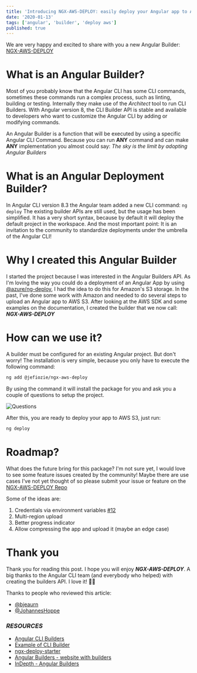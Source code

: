 ```yaml
---
title: 'Introducing NGX-AWS-DEPLOY: easily deploy your Angular app to AWS S3 from the Angular CLI'
date: '2020-01-13'
tags: ['angular', 'builder', 'deploy aws']
published: true
---
```


We are very happy and excited to share with you a new Angular Builder: [NGX-AWS-DEPLOY](https://www.npmjs.com/package/@jefiozie/ngx-aws-deploy)

# What is an Angular Builder?

Most of you probably know that the Angular CLI has some CLI commands, sometimes these commands run a complex process, such as linting, building or testing. Internally they make use of the _Architect_ tool to run CLI Builders. With Angular version 8, the CLI Builder API is stable and available to developers who want to customize the Angular CLI by adding or modifying commands.

An Angular Builder is a function that will be executed by using a specific Angular CLI Command. Because you can run **ANY** command and can make **ANY** implementation you almost could say: _The sky is the limit by adopting Angular Builders_


# What is an Angular Deployment Builder?

In Angular CLI version 8.3 the Angular team added a new CLI command: `ng deploy`
The existing builder APIs are still used, but the usage has been simplified.
It has a very short syntax, because by default it will deploy the default project in the workspace.
And the most important point: It is an invitation to the community to standardize deployments under the umbrella of the Angular CLI!

# Why I created this Angular Builder

I started the project because I was interested in the Angular Builders API. As I'm loving the way you could do a deployment of an Angular App by using [@azure/ng-deploy](http://github.com/Azure/ng-deploy-azure), I had the idea to do this for Amazon's S3 storage. In the past, I've done some work with Amazon and needed to do several steps to upload an Angular app to AWS S3. After looking at the AWS SDK and some examples on the documentation, I created the builder that we now call: ***NGX-AWS-DEPLOY***

# How can we use it?

A builder must be configured for an existing Angular project. But don't worry! The installation is very simple, because you only have to execute the following command:

```bash
ng add @jefiozie/ngx-aws-deploy
```

By using the command it will install the package for you and ask you a couple of questions to setup the project.

![Questions](./assets/questions.png)

After this, you are ready to deploy your app to AWS S3, just run:

```bash
ng deploy
```

# Roadmap?

What does the future bring for this package? I'm not sure yet, I would love to see some feature issues created by the community! Maybe there are use cases I've not yet thought of so please submit your issue or feature on the [NGX-AWS-DEPLOY Repo](https://github.com/Jefiozie/ngx-aws-deploy) 

Some of the ideas are: 

1. Credentials via environment variables [#12](https://github.com/Jefiozie/ngx-aws-deploy/issues/12)
2. Multi-region upload
3. Better progress indicator
4. Allow compressing the app and upload it (maybe an edge case)

# Thank you

Thank you for reading this post. I hope you will enjoy ***NGX-AWS-DEPLOY***. A big thanks to the Angular CLI team (and everybody who helped) with creating the builders API. I love it! 👍🏻

Thanks to people who reviewed this article:

* [@bjeaurn](https://twitter.com/bjeaurn)
* [@JohannesHoppe](https://twitter.com/JohannesHoppe)



### _RESOURCES_

- [Angular CLI Builders](https://angular.io/guide/cli-builder)
- [Example of CLI Builder](https://github.com/mgechev/cli-builders-demo)
- [ngx-deploy-starter](https://github.com/angular-schule/ngx-deploy-starter)
- [Angular Builders - website with builders](https://angular-builders.dev)
- [InDepth - Angular Builders](https://medium.com/angular-in-depth/angular-cli-builder-26f0981fb7f3)
